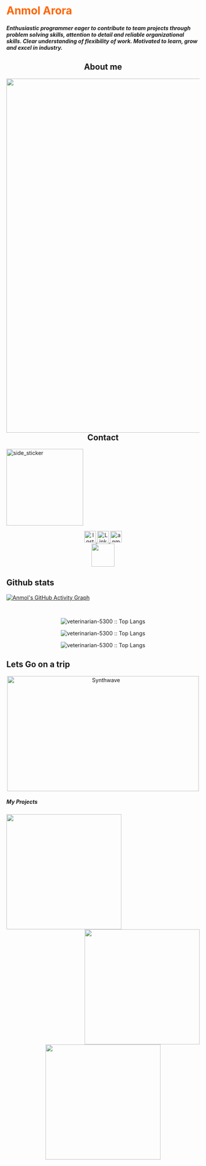 <h1 style="color:#ff6600"> Anmol Arora </h1>
<h5 > Enthusiastic programmer eager to contribute to team projects through problem solving skills, attention to detail and 
reliable organizational skills. Clear understanding of flexibility of work. Motivated to learn, grow and excel in 
industry.
</h5>

<h2 align="center">About me</h2>

<img align="right" width=726px height=923px src="https://user-images.githubusercontent.com/55941110/135020958-8acdcfa9-a3e9-498c-b9e1-d5617671d215.PNG" />

<br><br><br><br><br><br><br><br><br><br><br><br><br><br><br><br><br><br><br><br><br>
<h2 align="center">Contact</h2>

<img width=200px height=200px alt="side_sticker" src="https://media.giphy.com/media/TEnXkcsHrP4YedChhA/giphy.gif" />

<p align="center">
  <a href="https://www.instagram.com/anmolarora_kind/">
    <img src="https://www.vectorlogo.zone/logos/instagram/instagram-tile.svg" alt="Instagram@anmolarora_kind" height="30" width="30">
  </a> 
  
  <a href="https://www.linkedin.com/in/anmol-arora-337860143">
    <img src="https://www.vectorlogo.zone/logos/linkedin/linkedin-icon.svg" alt="LinkedIn Profile @ Anmol Arora" height="30" width="30">
  </a>

  <a href="mailto:anmolaroa5300@gmail.com">
    <img src="https://www.vectorlogo.zone/logos/gmail/gmail-tile.svg" alt="anmolarora5300@gmail.com" height="30" width="30">
  </a>
  <br>
  <a href="https://riddlen.netlify.app/about.html">
    <img src="https://user-images.githubusercontent.com/55941110/135037780-ddf49ee0-2089-4925-b2c4-54592474b3b0.png" height="60" width="60">
  </a>
</p>
<h2 align="left">Github stats </h2>

[![Anmol's GitHub Activity Graph](https://activity-graph.herokuapp.com/graph?username=veterinarian-5300&theme=tokyonight)]() 

<br>
<p align="center"><img src="https://github-readme-stats.vercel.app/api?username=veterinarian-5300&show_icons=true&theme=synthwave" alt="veterinarian-5300 :: Top Langs" /></p>
<p align="center"><img src="https://github-readme-streak-stats.herokuapp.com/?user=veterinarian-5300&theme=tokyonight" alt="veterinarian-5300 :: Top Langs" /></p>
<p align="center"><img src="https://github-readme-stats.vercel.app/api/top-langs/?username=veterinarian-5300&langs_count=10&theme=tokyonight&layout=compact" alt="veterinarian-5300 :: Top Langs" /></p>
<h2 aligh="center"> Lets Go on a trip </h2>
<p align="center"><img src="https://thumbs.gfycat.com/GoodnaturedFondGaur-size_restricted.gif" alt="Synthwave" height="300" width="500"></p>

<h5> My Projects </h5>  
<a href="https://riddlen.netlify.app/">
    <img align="left" src="https://user-images.githubusercontent.com/55941110/135035295-d9e5f98a-df2b-4230-bc29-6ba89446278c.png" height="300"></a>
<a  href="https://festive-shirley-a1c896.netlify.app/">
    <img align="right" src="https://user-images.githubusercontent.com/55941110/135035297-ebb79d90-40a5-413c-9119-4719a2baf769.png" height="300"></a>
<p align="center"><br> <br> <br> <br><br><br><br><br><br><br><br><br><br><br><br>
<a href="https://nostalgic-saha-aad216.netlify.app/">
    <img  src="https://user-images.githubusercontent.com/55941110/135035371-daed1b04-256e-4a84-8d61-f7d4fb321846.png" height="300"></a>
</p>



